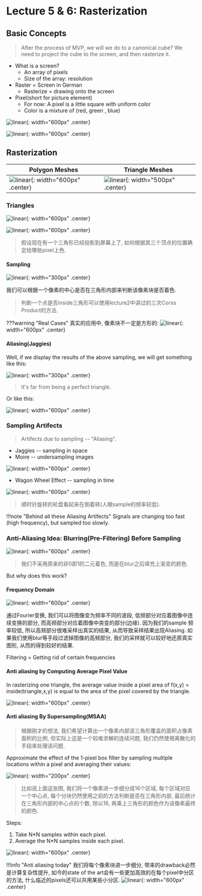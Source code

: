 # Lecture 5 & 6: Rasterization

## Basic Concepts

>After the process of MVP, we will we do to a canonical cube? We need to project the cube to the screen, and then rasterize it.

+ What is a screen?
    + An array of pixels
    + Size of the array: resolution
+ Raster = Screen in German
    + Rasterize = drawing onto the screen
+ Pixel(short for picture element)
    + For now: A pixel is a little square with uniform color
    + Color is a mixture of (red, green , blue)

![linear](../images/games101_2/1%20(3).png){: width="600px" .center}

![linear](../images/games101_2/1%20(4).png){: width="600px" .center}

## Rasterization

| Polygon Meshes | Triangle Meshes |
| -------------- | --------------- |
| ![linear](../images/games101_2/1%20(5).png){: width="600px" .center} | ![linear](../images/games101_2/1%20(6).png){: width="500px" .center} |



### Triangles

![linear](../images/games101_2/1%20(7).png){: width="600px" .center}

![linear](../images/games101_2/1%20(8).png){: width="600px" .center}

> 假设现在有一个三角形已经投影到屏幕上了, 如何根据其三个顶点的位置确定给哪些pixel上色.

#### Sampling

![linear](../images/games101_2/1%20(9).png){: width="300px" .center}

我们可以根据一个像素的中心是否在三角形内部来判断该像素块是否着色.

> 判断一个点是否inside三角形可以使用lecture2中讲过的三次Corss Product的方法.

???warning "Real Cases"
    真实的应用中, 像素块不一定是方形的:
    ![linear](../images/games101_2/1%20(10).png){: width="600px" .center}

#### Aliasing(Jaggies)

Well, if we display the results of the above sampling, we will get something like this:

![linear](../images/games101_2/1%20(11).png){: width="300px" .center}

> It's far from being a perfect triangle.

Or like this:

![linear](../images/games101_2/1%20(12).png){: width="600px" .center}

### Sampling Artifects

> Artifects due to sampling -- "Aliasing".

+ Jaggies -- sampling in space   
+ Moire -- undersampling images

![linear](../images/games101_2/1%20(13).png){: width="600px" .center}

+ Wagon Wheel Effect -- sampling in time

![linear](../images/games101_2/1%20(14).png){: width="600px" .center}

> 顺时针旋转的轮盘看起来在倒着转(人眼sample的频率较低).

!!!note "Behind all these Aliasing Artifects"
    Signals are changing too fast (high frequency), but sampled too slowly.

### Anti-Aliasing Idea: Blurring(Pre-Filtering) Before Sampling

![linear](../images/games101_2/1%20(15).png){: width="600px" .center}

> 我们不采用原来的非0即1的二元着色, 而是在blur之后填充上渐变的颜色.

But why does this work?

#### Frequency Domain

![linear](../images/games101_2/1%20(16).png){: width="600px" .center}

通过Fourier变换, 我们可以将图像变为频率不同的波段, 低频部分对应着图像中连续变换的部分, 而高频部分对应着图像中突变的部分(边缘). 因为我们的sample 频率较低, 所以高频部分很难采样出真实的结果, 从而导致采样结果出现Aliasing. 如果我们使用blur等手段过滤掉图像的高频部分, 我们的采样就可以较好地还原真实图形, 从而的得到较好的结果.

Filtering = Getting rid of certain frequencies

#### Anti aliasing by Computing Average Pixel Value

In rasterizing one triangle, the average value inside a pixel area of f(x,y) = inside(triangle,x,y) is equal to the area of the pixel covered by the triangle.

![linear](../images/games101_2/1%20(17).png){: width="600px" .center}

#### Anti aliasing By Supersampling(MSAA)

> 根据刚才的想法, 我们希望计算出一个像素内部该三角形覆盖的面积占像素面积的比例, 但实际上这是一个较难求解的连续问题, 我们仍然使用离散化的手段来处理该问题.

Approximate the effect of the 1-pixel box filter by sampling multiple locations within a pixel and averaging their values:

![linear](../images/games101_2/1%20(18).png){: width="200px" .center}

> 比如说上面这张图, 我们将一个像素进一步细分成16个区域, 每个区域对应一个中心点, 每个分块仍然使用之前的方法判断是否在三角形内部, 最后统计在三角形内部的中心点的个数, 除以16, 再乘上三角形的颜色作为该像素最终的颜色.

Steps:

1. Take N*N samples within each pixel.
2. Average the N*N samples inside each pixel.

![linear](../images/games101_2/1%20(19).png){: width="600px" .center}

!!!info "Anti aliasing today"
    我们将每个像素块进一步细分, 带来的drawback必然是计算复杂性提升, 如今的state of the art会有一些更加高效的在每个pixel中分区的方法, 什么临近的pixels还可以共用某些小分区.
    ![linear](../images/games101_2/1%20(20).png){: width="600px" .center}

